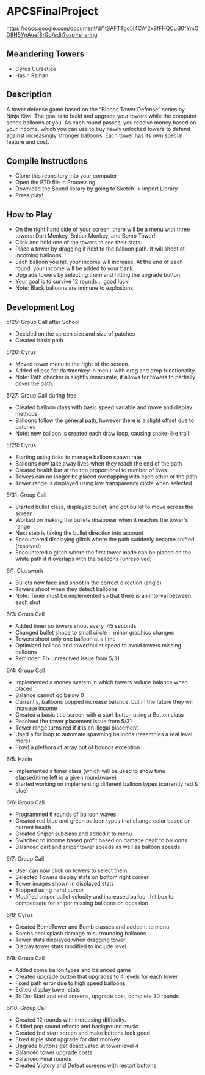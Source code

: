 # APCSFinalProject

https://docs.google.com/document/d/1tSAFTTgo5l4CAf2x9fFHQCuG0fYmOD8H5YnAuef8rGo/edit?usp=sharing

## Meandering Towers
- Cyrus Cursetjee
- Hasin Raihan

## Description
A tower defense game based on the “Bloons Tower Defense” series by Ninja Kiwi. The goal is to build and upgrade your towers while the computer sends balloons at you. As each round passes, you receive money based on your income, which you can use to buy newly unlocked towers to defend against increasingly stronger balloons. Each tower has its own special feature and cost.

## Compile Instructions
- Clone this repository into your computer 
- Open the BTD file in Processing
- Download the Sound library by going to Sketch -> Import Library
- Press play!

## How to Play
- On the right hand side of your screen, there will be a menu with three towers: Dart Monkey, Sniper Monkey, and Bomb Tower!
- Click and hold one of the towers to see their stats.
- Place a tower by dragging it next to the balloon path. It will shoot at incoming balloons.
- Each balloon you hit, your income will increase. At the end of each round, your income will be added to your bank.
- Upgrade towers by selecting them and hitting the upgrade button.
- Your goal is to survive 12 rounds... good luck!
- Note: Black balloons are immune to explosions.

## Development Log

5/25: Group Call after School
- Decided on the screen size and size of patches
- Created basic path.

5/26: Cyrus
- Moved tower menu to the right of the screen.
- Added ellipse for dartmonkey in menu, with drag and drop functionality.
- Note: Path checker is slightly innacurate, it allows for towers to partially cover the path.

5/27: Group Call during free
- Created balloon class with basic speed variable and move and display methods
- Balloons follow the general path, however there is a slight offset due to patches
- Note: new balloon is created each draw loop, causing snake-like trail

5/29: Cyrus
- Starting using ticks to manage balloon spawn rate
- Balloons now take away lives when they reach the end of the path
- Created health bar at the top proportional to number of lives
- Towers can no longer be placed overlapping with each other or the path
- Tower range is displayed using low transparency circle when selected

5/31: Group Call
- Started bullet class, displayed bullet, and got bullet to move across the screen
- Worked on making the bullets disappear when it reaches the tower's range
- Next step is taking the bullet direction into account
- Encountered displaying glitch where the path suddenly became shifted (resolved)
- Encountered a glitch where the first tower made can be placed on the white path if it overlaps with the balloons (unresolved)

6/1: Classwork
- Bullets now face and shoot in the correct direction (angle)
- Towers shoot when they detect balloons
- Note: Timer must be implemented so that there is an interval between each shot

6/3: Group Call
- Added timer so towers shoot every .45 seconds
- Changed bullet shape to small circle + minor graphics changes
- Towers shoot only one balloon at a time
- Optimized balloon and tower/bullet speed to avoid towers missing balloons
- Reminder: Fix unresolved issue from 5/31

6/4: Group Call
- Implemented a money system in which towers reduce balance when placed
- Balance cannot go below 0
- Currently, balloons popped increase balance, but in the future they will increase income
- Created a basic title screen with a start button using a Button class
- Resolved the tower placement issue from 5/31
- Tower range turns red if it is an illegal placement
- Used a for loop to automate spawning balloons (resembles a real level more)
- Fixed a plethora of array out of bounds exception

6/5: Hasin
- Implemented a timer class (which will be used to show time elapsed/time left in a given round/wave)
- Started working on implementing different balloon types (currently red & blue)

6/6: Group Call
- Programmed 6 rounds of balloon waves
- Created red blue and green balloon types that change color based on current health
- Created Sniper subclass and added it to menu
- Switched to income based profit based on damage dealt to balloons
- Balanced dart and sniper tower speeds as well as balloon speeds

6/7: Group Call
- User can now click on towers to select them
- Selected Towers display stats on bottom right corner
- Tower images shown in displayed stats
- Stopped using hand cursor
- Modified sniper bullet velocity and increased balloon hit box to compensate for sniper missing balloons on occasion

6/8: Cyrus
- Created BombTower and Bomb classes and added it to menu
- Bombs deal splash damage to surrounding balloons
- Tower stats displayed when dragging tower
- Display tower stats modified to include level

6/9: Group Call
- Added some ballon types and balanced game
- Created upgrade button that upgrades to 4 levels for each tower
- Fixed path error due to high speed balloons
- Edited display tower stats
- To Do: Start and end screens, upgrade cost, complete 20 rounds

6/10: Group Call
- Created 12 rounds  with increasing difficulty.
- Added pop sound effects and background music
- Created btd start screen and make buttons look good
- Fixed triple shot upgrade for dart monkey
- Upgrade buttons get deactivated at tower level 4
- Balanced tower upgrade costs
- Balanced Final rounds
- Created Victory and Defeat screens with restart buttons
